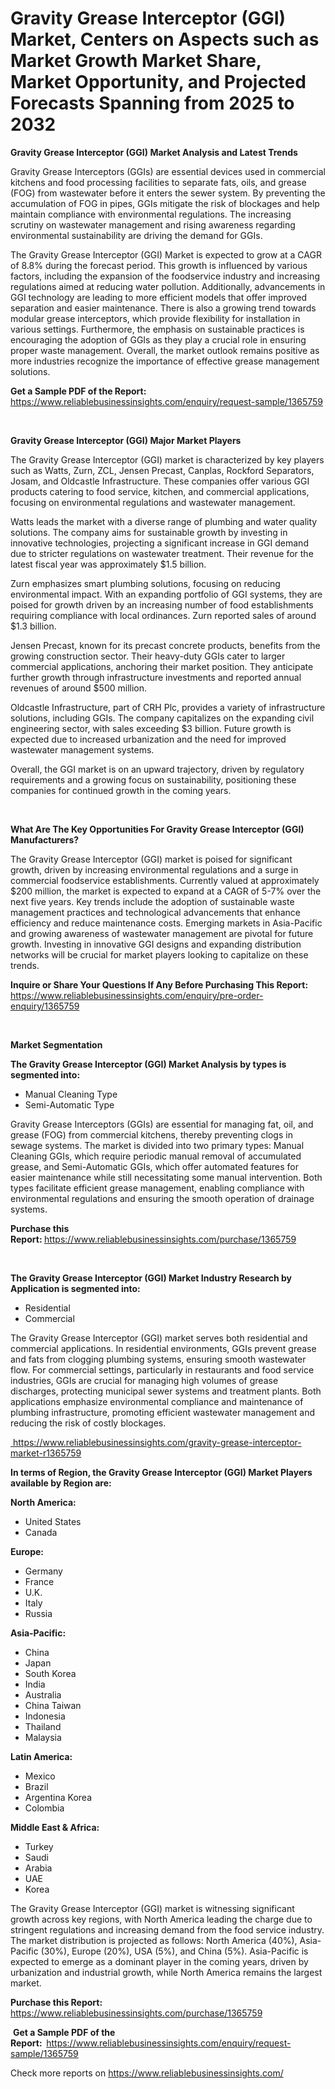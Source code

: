<p><h1>Gravity Grease Interceptor (GGI) Market, Centers on Aspects such as Market Growth Market Share, Market Opportunity, and Projected Forecasts Spanning from 2025 to 2032</h1></p><p><strong>Gravity Grease Interceptor (GGI) Market Analysis and Latest Trends</strong></p>
<p><p>Gravity Grease Interceptors (GGIs) are essential devices used in commercial kitchens and food processing facilities to separate fats, oils, and grease (FOG) from wastewater before it enters the sewer system. By preventing the accumulation of FOG in pipes, GGIs mitigate the risk of blockages and help maintain compliance with environmental regulations. The increasing scrutiny on wastewater management and rising awareness regarding environmental sustainability are driving the demand for GGIs.</p><p>The Gravity Grease Interceptor (GGI) Market is expected to grow at a CAGR of 8.8% during the forecast period. This growth is influenced by various factors, including the expansion of the foodservice industry and increasing regulations aimed at reducing water pollution. Additionally, advancements in GGI technology are leading to more efficient models that offer improved separation and easier maintenance. There is also a growing trend towards modular grease interceptors, which provide flexibility for installation in various settings. Furthermore, the emphasis on sustainable practices is encouraging the adoption of GGIs as they play a crucial role in ensuring proper waste management. Overall, the market outlook remains positive as more industries recognize the importance of effective grease management solutions.</p></p>
<p><strong>Get a Sample PDF of the Report:&nbsp;</strong> <a href="https://www.reliablebusinessinsights.com/enquiry/request-sample/1365759?utm_campaign=39&utm_medium=2&utm_source=Github&utm_content=ia&utm_term=25022025&utm_id=gravity-grease-interceptor-ggi">https://www.reliablebusinessinsights.com/enquiry/request-sample/1365759</a></p>
<p>&nbsp;</p>
<p><strong>Gravity Grease Interceptor (GGI) Major Market Players</strong></p>
<p><p>The Gravity Grease Interceptor (GGI) market is characterized by key players such as Watts, Zurn, ZCL, Jensen Precast, Canplas, Rockford Separators, Josam, and Oldcastle Infrastructure. These companies offer various GGI products catering to food service, kitchen, and commercial applications, focusing on environmental regulations and wastewater management.</p><p>Watts leads the market with a diverse range of plumbing and water quality solutions. The company aims for sustainable growth by investing in innovative technologies, projecting a significant increase in GGI demand due to stricter regulations on wastewater treatment. Their revenue for the latest fiscal year was approximately $1.5 billion.</p><p>Zurn emphasizes smart plumbing solutions, focusing on reducing environmental impact. With an expanding portfolio of GGI systems, they are poised for growth driven by an increasing number of food establishments requiring compliance with local ordinances. Zurn reported sales of around $1.3 billion.</p><p>Jensen Precast, known for its precast concrete products, benefits from the growing construction sector. Their heavy-duty GGIs cater to larger commercial applications, anchoring their market position. They anticipate further growth through infrastructure investments and reported annual revenues of around $500 million.</p><p>Oldcastle Infrastructure, part of CRH Plc, provides a variety of infrastructure solutions, including GGIs. The company capitalizes on the expanding civil engineering sector, with sales exceeding $3 billion. Future growth is expected due to increased urbanization and the need for improved wastewater management systems.</p><p>Overall, the GGI market is on an upward trajectory, driven by regulatory requirements and a growing focus on sustainability, positioning these companies for continued growth in the coming years.</p></p>
<p>&nbsp;</p>
<p><strong>What Are The Key Opportunities For Gravity Grease Interceptor (GGI) Manufacturers?</strong></p>
<p><p>The Gravity Grease Interceptor (GGI) market is poised for significant growth, driven by increasing environmental regulations and a surge in commercial foodservice establishments. Currently valued at approximately $200 million, the market is expected to expand at a CAGR of 5-7% over the next five years. Key trends include the adoption of sustainable waste management practices and technological advancements that enhance efficiency and reduce maintenance costs. Emerging markets in Asia-Pacific and growing awareness of wastewater management are pivotal for future growth. Investing in innovative GGI designs and expanding distribution networks will be crucial for market players looking to capitalize on these trends.</p></p>
<p><strong>Inquire or Share Your Questions If Any Before Purchasing This Report:</strong> <a href="https://www.reliablebusinessinsights.com/enquiry/pre-order-enquiry/1365759?utm_campaign=39&utm_medium=2&utm_source=Github&utm_content=ia&utm_term=25022025&utm_id=gravity-grease-interceptor-ggi">https://www.reliablebusinessinsights.com/enquiry/pre-order-enquiry/1365759</a></p>
<p>&nbsp;</p>
<p><strong>Market Segmentation</strong></p>
<p><strong>The Gravity Grease Interceptor (GGI) Market Analysis by types is segmented into:</strong></p>
<p><ul><li>Manual Cleaning Type</li><li>Semi-Automatic Type</li></ul></p>
<p><p>Gravity Grease Interceptors (GGIs) are essential for managing fat, oil, and grease (FOG) from commercial kitchens, thereby preventing clogs in sewage systems. The market is divided into two primary types: Manual Cleaning GGIs, which require periodic manual removal of accumulated grease, and Semi-Automatic GGIs, which offer automated features for easier maintenance while still necessitating some manual intervention. Both types facilitate efficient grease management, enabling compliance with environmental regulations and ensuring the smooth operation of drainage systems.</p></p>
<p><strong>Purchase this Report:&nbsp;</strong><a href="https://www.reliablebusinessinsights.com/purchase/1365759?utm_campaign=39&utm_medium=2&utm_source=Github&utm_content=ia&utm_term=25022025&utm_id=gravity-grease-interceptor-ggi">https://www.reliablebusinessinsights.com/purchase/1365759</a></p>
<p>&nbsp;</p>
<p><strong>The Gravity Grease Interceptor (GGI) Market Industry Research by Application is segmented into:</strong></p>
<p><ul><li>Residential</li><li>Commercial</li></ul></p>
<p><p>The Gravity Grease Interceptor (GGI) market serves both residential and commercial applications. In residential environments, GGIs prevent grease and fats from clogging plumbing systems, ensuring smooth wastewater flow. For commercial settings, particularly in restaurants and food service industries, GGIs are crucial for managing high volumes of grease discharges, protecting municipal sewer systems and treatment plants. Both applications emphasize environmental compliance and maintenance of plumbing infrastructure, promoting efficient wastewater management and reducing the risk of costly blockages.</p></p>
<p><a href="https://www.reliablebusinessinsights.com/gravity-grease-interceptor-market-r1365759?utm_campaign=39&utm_medium=2&utm_source=Github&utm_content=ia&utm_term=25022025&utm_id=gravity-grease-interceptor-ggi">&nbsp;https://www.reliablebusinessinsights.com/gravity-grease-interceptor-market-r1365759</a></p>
<p><strong>In terms of Region, the Gravity Grease Interceptor (GGI) Market Players available by Region are:</strong></p>
<p>
    <p> <strong> North America: </strong>
        <ul>
            <li>United States</li>
            <li>Canada</li>
        </ul>
        </p> 
    <p> <strong> Europe: </strong>
        <ul>
            <li>Germany</li>
            <li>France</li>
            <li>U.K.</li>
            <li>Italy</li>
            <li>Russia</li>
        </ul>
        </p> 
    <p> <strong> Asia-Pacific: </strong>
        <ul>
            <li>China</li>
            <li>Japan</li>
            <li>South Korea</li>
            <li>India</li>
            <li>Australia</li>
            <li>China Taiwan</li>
            <li>Indonesia</li>
            <li>Thailand</li>
            <li>Malaysia</li>
        </ul>
        </p> 
    <p> <strong> Latin America: </strong>
        <ul>
            <li>Mexico</li>
            <li>Brazil</li>
            <li>Argentina Korea</li>
            <li>Colombia</li>
        </ul>
        </p> 
    <p> <strong> Middle East & Africa: </strong>
        <ul>
            <li>Turkey</li>
            <li>Saudi</li>
            <li>Arabia</li>
            <li>UAE</li>
            <li>Korea</li>
        </ul>
    </p>
    </p>
<p><p>The Gravity Grease Interceptor (GGI) market is witnessing significant growth across key regions, with North America leading the charge due to stringent regulations and increasing demand from the food service industry. The market distribution is projected as follows: North America (40%), Asia-Pacific (30%), Europe (20%), USA (5%), and China (5%). Asia-Pacific is expected to emerge as a dominant player in the coming years, driven by urbanization and industrial growth, while North America remains the largest market.</p></p>
<p><strong>Purchase this Report: </strong><a href="https://www.reliablebusinessinsights.com/purchase/1365759?utm_campaign=39&utm_medium=2&utm_source=Github&utm_content=ia&utm_term=25022025&utm_id=gravity-grease-interceptor-ggi">https://www.reliablebusinessinsights.com/purchase/1365759</a></p>
<p>&nbsp;<strong>Get a Sample PDF of the Report:&nbsp;&nbsp;</strong><a href="https://www.reliablebusinessinsights.com/enquiry/request-sample/1365759?utm_campaign=39&utm_medium=2&utm_source=Github&utm_content=ia&utm_term=25022025&utm_id=gravity-grease-interceptor-ggi">https://www.reliablebusinessinsights.com/enquiry/request-sample/1365759</a></p>
<p><strong></strong></p>
<p>Check more reports on <a href="https://www.reliablebusinessinsights.com/?utm_campaign=39&utm_medium=2&utm_source=Github&utm_content=ia&utm_term=25022025&utm_id=gravity-grease-interceptor-ggi">https://www.reliablebusinessinsights.com/</a></p>